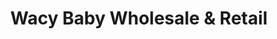 ---
title: "Wacy Baby Wholesale & Retail"
url: /accra/wacy-baby-wholesale-and-retail/
shop: convenience
---